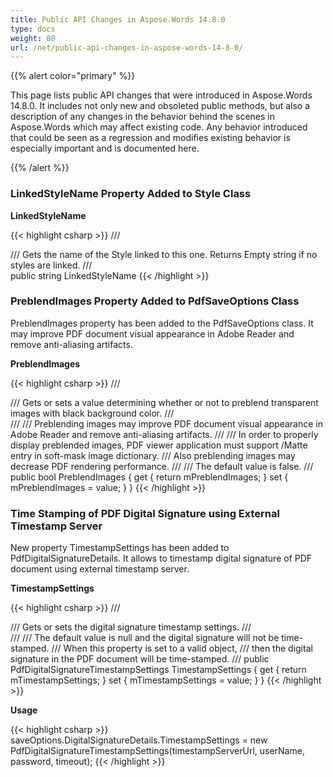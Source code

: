 ```yaml
---
title: Public API Changes in Aspose.Words 14.8.0
type: docs
weight: 80
url: /net/public-api-changes-in-aspose-words-14-8-0/
---
```


{{% alert color="primary" %}} 

This page lists public API changes that were introduced in Aspose.Words 14.8.0. It includes not only new and obsoleted public methods, but also a description of any changes in the behavior behind the scenes in Aspose.Words which may affect existing code. Any behavior introduced that could be seen as a regression and modifies existing behavior is especially important and is documented here.

{{% /alert %}} 

### **LinkedStyleName Property Added to Style Class**

**LinkedStyleName**

{{< highlight csharp >}}
/// <summary>
/// Gets the name of the Style linked to this one. Returns Empty string if no styles are linked.
/// </summary>
public string LinkedStyleName
{{< /highlight >}}

### **PreblendImages Property Added to PdfSaveOptions Class**

PreblendImages property has been added to the PdfSaveOptions class. It may improve PDF document visual appearance in Adobe Reader and remove anti-aliasing artifacts.

**PreblendImages**

{{< highlight csharp >}}
/// <summary>
/// Gets or sets a value determining whether or not to preblend transparent images with black background color.
/// </summary>
/// <remarks>
/// <para>Preblending images may improve PDF document visual appearance in Adobe Reader and remove anti-aliasing artifacts.</para>
/// 
/// <para>In order to properly display preblended images, PDF viewer application must support /Matte entry in soft-mask image dictionary. 
/// Also preblending images may decrease PDF rendering performance.</para>
/// 
/// <para>The default value is <c>false</c>.</para>
/// </remarks>
public bool PreblendImages
{
    get { return mPreblendImages; }
    set { mPreblendImages = value; }
}
{{< /highlight >}}

### **Time Stamping of PDF Digital Signature using External Timestamp Server**

New property TimestampSettings has been added to PdfDigitalSignatureDetails. It allows to timestamp digital signature of PDF document using external timestamp server.

**TimestampSettings**

{{< highlight csharp >}}
/// <summary>
/// Gets or sets the digital signature timestamp settings.
/// </summary>
/// <remarks>
/// <para>The default value is null and the digital signature will not be time-stamped.
/// When this property is set to a valid <see cref="PdfDigitalSignatureTimestampSettings"/> object,
/// then the digital signature in the PDF document will be time-stamped.</para>
/// </remarks>
public PdfDigitalSignatureTimestampSettings TimestampSettings
{
        get { return mTimestampSettings; }
        set { mTimestampSettings = value; }
}
{{< /highlight >}}

**Usage**

{{< highlight csharp >}}
saveOptions.DigitalSignatureDetails.TimestampSettings = new PdfDigitalSignatureTimestampSettings(timestampServerUrl, userName, password, timeout);
{{< /highlight >}}
